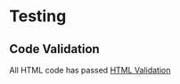 # Testing

## Code Validation

All HTML code has passed [HTML Validation](https://validator.w3.org/#validate_by_input) 

